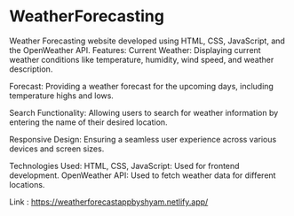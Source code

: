 # WeatherForecasting
Weather Forecasting website developed using HTML, CSS, JavaScript, and the OpenWeather API.
Features:
Current Weather: Displaying current weather conditions like temperature, humidity, wind speed, and weather description.

Forecast: Providing a weather forecast for the upcoming days, including temperature highs and lows.

Search Functionality: Allowing users to search for weather information by entering the name of their desired location.

Responsive Design: Ensuring a seamless user experience across various devices and screen sizes.

Technologies Used:
HTML, CSS, JavaScript: Used for frontend development.
OpenWeather API: Used to fetch weather data for different locations.

Link : https://weatherforecastappbyshyam.netlify.app/
